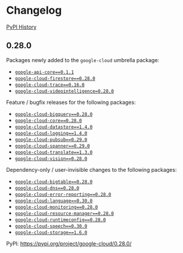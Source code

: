 # Changelog

[PyPI History][1]

[1]: https://pypi.org/project/google-cloud/#history

## 0.28.0

Packages newly added to the `google-cloud` umbrella package:

- [`google-api-core==0.1.1`](https://pypi.org/project/google-api-core/0.1.1/)
- [`google-cloud-firestore==0.28.0`](https://pypi.org/project/google-cloud-firestore/0.28.0/)
- [`google-cloud-trace==0.16.0`](https://pypi.org/project/google-cloud-trace/0.16.0/)
- [`google-cloud-videointelligence=0.28.0`](https://pypi.org/project/google-cloud-videointelligence/0.28.0/)

Feature / bugfix releases for the following packages:

- [`google-cloud-bigquery==0.28.0`](https://pypi.org/project/google-cloud-bigquery/0.28.0/)
- [`google-cloud-core==0.28.0`](https://pypi.org/project/google-cloud-core/0.28.0/)
- [`google-cloud-datastore==1.4.0`](https://pypi.org/project/google-cloud-datastore/1.4.0/)
- [`google-cloud-logging==1.4.0`](https://pypi.org/project/google-cloud-logging/1.4.0/)
- [`google-cloud-pubsub==0.29.0`](https://pypi.org/project/google-cloud-pubsub/0.29.0/)
- [`google-cloud-spanner==0.29.0`](https://pypi.org/project/google-cloud-spanner/0.29.0/)
- [`google-cloud-translate==1.3.0`](https://pypi.org/project/google-cloud-translate/1.3.0/)
- [`google-cloud-vision==0.28.0`](https://pypi.org/project/google-cloud-vision/0.28.0/)

Dependency-only / user-invisible changes to the following packages:

- [`google-cloud-bigtable==0.28.0`](https://pypi.org/project/google-cloud-bigtable/0.28.0/)
- [`google-cloud-dns==0.28.0`](https://pypi.org/project/google-cloud-dns/0.28.0/)
- [`google-cloud-error-reporting==0.28.0`](https://pypi.org/project/google-cloud-error-reporting/0.28.0/)
- [`google-cloud-language==0.30.0`](https://pypi.org/project/google-cloud-language/0.30.0/)
- [`google-cloud-monitoring==0.28.0`](https://pypi.org/project/google-cloud-monitoring/0.28.0/)
- [`google-cloud-resource-manager==0.28.0`](https://pypi.org/project/google-cloud-resource-manager/0.28.0/)
- [`google-cloud-runtimeconfig==0.28.0`](https://pypi.org/project/google-cloud-runtimeconfig/0.28.0/)
- [`google-cloud-speech==0.30.0`](https://pypi.org/project/google-cloud-speech/0.30.0/)
- [`google-cloud-storage==1.6.0`](https://pypi.org/project/google-cloud-storage/1.6.0/)

PyPI: https://pypi.org/project/google-cloud/0.28.0/
